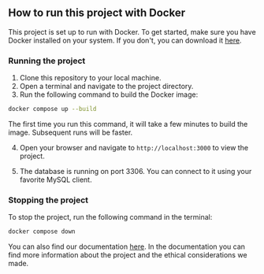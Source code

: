 ## How to run this project with Docker

This project is set up to run with Docker. To get started, make sure you have Docker installed on your system. If you don't, you can download it [here](https://www.docker.com/products/docker-desktop).

### Running the project

1. Clone this repository to your local machine.
2. Open a terminal and navigate to the project directory.
3. Run the following command to build the Docker image:

```bash
docker compose up --build
```
The first time you run this command, it will take a few minutes to build the image. Subsequent runs will be faster.

4. Open your browser and navigate to `http://localhost:3000` to view the project.

5. The database is running on port 3306. You can connect to it using your favorite MySQL client.

### Stopping the project

To stop the project, run the following command in the terminal:

```bash
docker compose down
```

You can also find our documentation [here](https://yaadaasuuwii50-semester-3-hbo-ict-onderwijs-stud-a1e6aea9d517c6.dev.hihva.nl/). In the documentation you can find more information about the project and the ethical considerations we made.